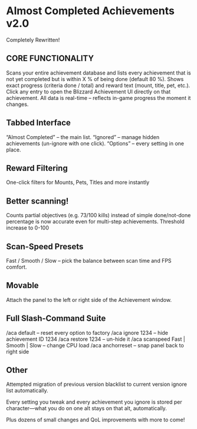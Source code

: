 # Almost Completed Achievements v2.0
Completely Rewritten!

## CORE FUNCTIONALITY
 Scans your entire achievement database and lists every achievement that is not yet completed but is within X % of being done (default 80 %).
 Shows exact progress (criteria done / total) and reward text (mount, title, pet, etc.).
 Click any entry to open the Blizzard Achievement UI directly on that achievement.
 All data is real-time – reflects in-game progress the moment it changes.

## Tabbed Interface
“Almost Completed” – the main list.
“Ignored” – manage hidden achievements (un-ignore with one click).
 “Options” – every setting in one place.

## Reward Filtering
One-click filters for Mounts, Pets, Titles and more instantly

## Better scanning!
Counts partial objectives (e.g. 73/100 kills) instead of simple done/not-done  percentage is now accurate even for multi-step achievements.
Threshold increase to 0-100 

## Scan-Speed Presets
Fast / Smooth / Slow – pick the balance between scan time and FPS comfort.

## Movable
Attach the panel to the left or right side of the Achievement window.

## Full Slash-Command Suite
/aca default – reset every option to factory
/aca ignore 1234 – hide achievement ID 1234
/aca restore 1234 – un-hide it
/aca scanspeed Fast | Smooth | Slow – change CPU load
/aca anchorreset – snap panel back to right side

## Other
Attempted migration of previous version blacklist to current version ignore list automatically.

Every setting you tweak and every achievement you ignore is stored per character—what you do on one alt stays on that alt, automatically.

Plus dozens of small changes and QoL improvements with more to come! 
